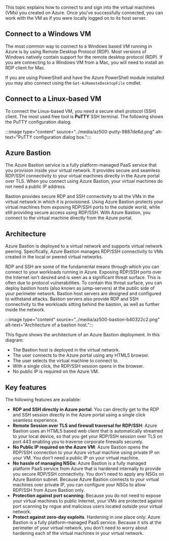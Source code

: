 
This topic explains how to connect to and sign into the virtual machines (VMs) you created on Azure. Once you've successfully connected, you can work with the VM as if you were locally logged on to its host server.

## Connect to a Windows VM

The most common way to connect to a Windows based VM running in Azure is by using Remote Desktop Protocol (RDP). Most versions of Windows natively contain support for the remote desktop protocol (RDP). If you are connecting to a Windows VM from a Mac, you will need to install an RDP client for Mac.

If you are using PowerShell and have the Azure PowerShell module installed you may also connect using the `Get-AzRemoteDesktopFile` cmdlet.

## Connect to a Linux-based VM

To connect the Linux-based VM, you need a secure shell protocol (SSH) client. The most used free tool is **PuTTY** SSH terminal. The following shows the PuTTY configuration dialog.

:::image type="content" source="../media/az500-putty-9887de6d.png" alt-text="PuTTY configuration dialog box.":::


## Azure Bastion

The Azure Bastion service is a fully platform-managed PaaS service that you provision inside your virtual network. It provides secure and seamless RDP/SSH connectivity to your virtual machines directly in the Azure portal over TLS. When you connect using Azure Bastion, your virtual machines do not need a public IP address.

Bastion provides secure RDP and SSH connectivity to all the VMs in the virtual network in which it is provisioned. Using Azure Bastion protects your virtual machines from exposing RDP/SSH ports to the outside world, while still providing secure access using RDP/SSH. With Azure Bastion, you connect to the virtual machine directly from the Azure portal.

## Architecture

Azure Bastion is deployed to a virtual network and supports virtual network peering. Specifically, Azure Bastion manages RDP/SSH connectivity to VMs created in the local or peered virtual networks.

RDP and SSH are some of the fundamental means through which you can connect to your workloads running in Azure. Exposing RDP/SSH ports over the Internet isn't desired and is seen as a significant threat surface. This is often due to protocol vulnerabilities. To contain this threat surface, you can deploy bastion hosts (also known as jump-servers) at the public side of your perimeter network. Bastion host servers are designed and configured to withstand attacks. Bastion servers also provide RDP and SSH connectivity to the workloads sitting behind the bastion, as well as further inside the network.

:::image type="content" source="../media/az500-bastion-b40322c2.png" alt-text="Architecture of a bastion host.":::


This figure shows the architecture of an Azure Bastion deployment. In this diagram:

 -  The Bastion host is deployed in the virtual network.
 -  The user connects to the Azure portal using any HTML5 browser.
 -  The user selects the virtual machine to connect to.
 -  With a single click, the RDP/SSH session opens in the browser.
 -  No public IP is required on the Azure VM.

## Key features

The following features are available:

 -  **RDP and SSH directly in Azure portal**: You can directly get to the RDP and SSH session directly in the Azure portal using a single click seamless experience.
 -  **Remote Session over TLS and firewall traversal for RDP/SSH**: Azure Bastion uses an HTML5 based web client that is automatically streamed to your local device, so that you get your RDP/SSH session over TLS on port 443 enabling you to traverse corporate firewalls securely.
 -  **No Public IP required on the Azure VM**: Azure Bastion opens the RDP/SSH connection to your Azure virtual machine using private IP on your VM. You don't need a public IP on your virtual machine.
 -  **No hassle of managing NSGs**: Azure Bastion is a fully managed platform PaaS service from Azure that is hardened internally to provide you secure RDP/SSH connectivity. You don't need to apply any NSGs on Azure Bastion subnet. Because Azure Bastion connects to your virtual machines over private IP, you can configure your NSGs to allow RDP/SSH from Azure Bastion only.
 -  **Protection against port scanning**: Because you do not need to expose your virtual machines to public Internet, your VMs are protected against port scanning by rogue and malicious users located outside your virtual network.
 -  **Protect against zero-day exploits**. Hardening in one place only: Azure Bastion is a fully platform-managed PaaS service. Because it sits at the perimeter of your virtual network, you don’t need to worry about hardening each of the virtual machines in your virtual network.
